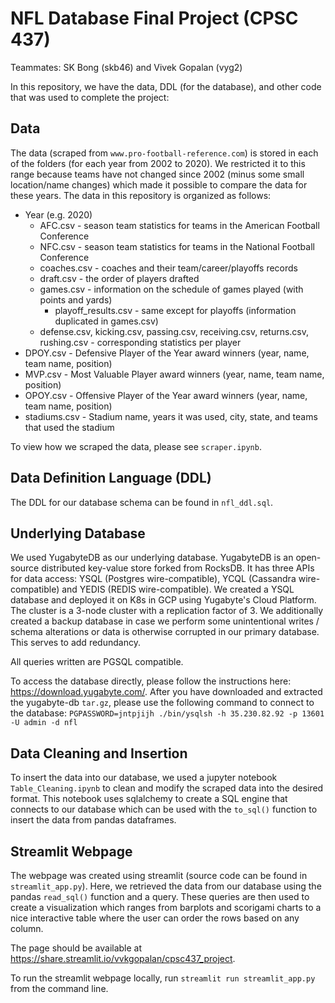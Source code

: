 # NFL Database Final Project (CPSC 437)

Teammates: SK Bong (skb46) and Vivek Gopalan (vyg2)

In this repository, we have the data, DDL (for the database), and other code that was used to complete the project:

## Data

The data (scraped from `www.pro-football-reference.com`) is stored in each of the folders (for each year from 2002 to 2020). We restricted it to this range because teams have not changed since 2002 (minus some small location/name changes) which made it possible to compare the data for these years. The data in this repository is organized as follows:
* Year (e.g. 2020)
  * AFC.csv - season team statistics for teams in the American Football Conference
  * NFC.csv - season team statistics for teams in the National Football Conference
  * coaches.csv - coaches and their team/career/playoffs records
  * draft.csv - the order of players drafted
  * games.csv - information on the schedule of games played (with points and yards)
    * playoff_results.csv - same except for playoffs (information duplicated in games.csv)
  * defense.csv, kicking.csv, passing.csv, receiving.csv, returns.csv, rushing.csv - corresponding statistics per player
* DPOY.csv - Defensive Player of the Year award winners (year, name, team name, position)
* MVP.csv - Most Valuable Player award winners (year, name, team name, position)
* OPOY.csv - Offensive Player of the Year award winners (year, name, team name, position)
* stadiums.csv - Stadium name, years it was used, city, state, and teams that used the stadium

To view how we scraped the data, please see `scraper.ipynb`.

## Data Definition Language (DDL)

The DDL for our database schema can be found in `nfl_ddl.sql`.

## Underlying Database

We used YugabyteDB as our underlying database. YugabyteDB is an open-source distributed key-value store forked from RocksDB. It has three APIs for data access: YSQL (Postgres wire-compatible), YCQL (Cassandra wire-compatible) and YEDIS (REDIS wire-compatible). We created a YSQL database and deployed it on K8s in GCP using Yugabyte's Cloud Platform. The cluster is a 3-node cluster with a replication factor of 3. We additionally created a backup database in case we perform some unintentional writes / schema alterations or data is otherwise corrupted in our primary database. This serves to add redundancy. 

All queries written are PGSQL compatible. 

To access the database directly, please follow the instructions here: https://download.yugabyte.com/. After you have downloaded and extracted the yugabyte-db `tar.gz`, please use the following command to connect to the database: `PGPASSWORD=jntpjijh ./bin/ysqlsh -h 35.230.82.92 -p 13601 -U admin -d nfl`

## Data Cleaning and Insertion

To insert the data into our database, we used a jupyter notebook `Table_Cleaning.ipynb` to clean and modify the scraped data into the desired format. This notebook uses sqlalchemy to create a SQL engine that connects to our database which can be used with the `to_sql()` function to insert the data from pandas dataframes.

## Streamlit Webpage

The webpage was created using streamlit (source code can be found in `streamlit_app.py`). Here, we retrieved the data from our database using the pandas `read_sql()` function and a query. These queries are then used to create a visualization which ranges from barplots and scorigami charts to a nice interactive table where the user can order the rows based on any column.

The page should be available at https://share.streamlit.io/vvkgopalan/cpsc437_project.

To run the streamlit webpage locally, run `streamlit run streamlit_app.py` from the command line.
